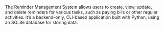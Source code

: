 The Reminder Management System allows users to create, view, update, and delete reminders for various tasks, such as paying bills or other regular activities. It’s a backend-only, CLI-based application built with Python, using an SQLite database for storing data. 

